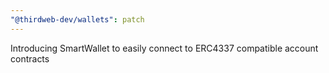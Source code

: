 ```yaml
---
"@thirdweb-dev/wallets": patch
---
```


Introducing SmartWallet to easily connect to ERC4337 compatible account contracts
